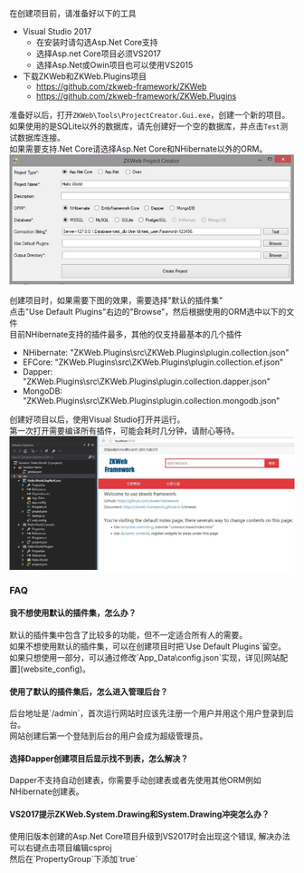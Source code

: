 在创建项目前，请准备好以下的工具

- Visual Studio 2017
	- 在安装时请勾选Asp.Net Core支持
	- 选择Asp.net Core项目必须VS2017
	- 选择Asp.Net或Owin项目也可以使用VS2015
- 下载ZKWeb和ZKWeb.Plugins项目
	- https://github.com/zkweb-framework/ZKWeb
	- https://github.com/zkweb-framework/ZKWeb.Plugins

准备好以后，打开`ZKWeb\Tools\ProjectCreator.Gui.exe`，创建一个新的项目。<br/>
如果使用的是SQLite以外的数据库，请先创建好一个空的数据库，并点击`Test`测试数据库连接。<br/>
如果需要支持.Net Core请选择Asp.Net Core和NHibernate以外的ORM。<br/>
![项目创建器](../img/project_creator.jpg)

创建项目时，如果需要下图的效果，需要选择"默认的插件集"<br/>
点击"Use Default Plugins"右边的"Browse"，然后根据使用的ORM选中以下的文件<br/>
目前NHibernate支持的插件最多，其他的仅支持最基本的几个插件<br/>

- NHibernate: "ZKWeb.Plugins\src\ZKWeb.Plugins\plugin.collection.json"
- EFCore: "ZKWeb.Plugins\src\ZKWeb.Plugins\plugin.collection.ef.json"
- Dapper: "ZKWeb.Plugins\src\ZKWeb.Plugins\plugin.collection.dapper.json"
- MongoDB: "ZKWeb.Plugins\src\ZKWeb.Plugins\plugin.collection.mongodb.json"

创建好项目以后，使用Visual Studio打开并运行。<br/>
第一次打开需要编译所有插件，可能会耗时几分钟，请耐心等待。<br/>
![首次运行](../img/first_running.jpg)

### FAQ

<h4>我不想使用默认的插件集，怎么办？</h4>
默认的插件集中包含了比较多的功能，但不一定适合所有人的需要。<br/>
如果不想使用默认的插件集，可以在创建项目时把`Use Default Plugins`留空。<br/>
如果只想使用一部分，可以通过修改`App_Data\config.json`实现，详见[网站配置](website_config)。

<h4>使用了默认的插件集后，怎么进入管理后台？</h4>
后台地址是`/admin`，首次运行网站时应该先注册一个用户并用这个用户登录到后台。<br/>
网站创建后第一个登陆到后台的用户会成为超级管理员。

<h4>选择Dapper创建项目后显示找不到表，怎么解决？</h4>
Dapper不支持自动创建表，你需要手动创建表或者先使用其他ORM例如NHibernate创建表。

<h4>VS2017提示ZKWeb.System.Drawing和System.Drawing冲突怎么办？</h4>
使用旧版本创建的Asp.Net Core项目升级到VS2017时会出现这个错误, 解决办法可以右键点击项目编辑csproj<br/>
然后在`PropertyGroup`下添加`<DisableImplicitFrameworkReferences>true</DisableImplicitFrameworkReferences>`<br/>

